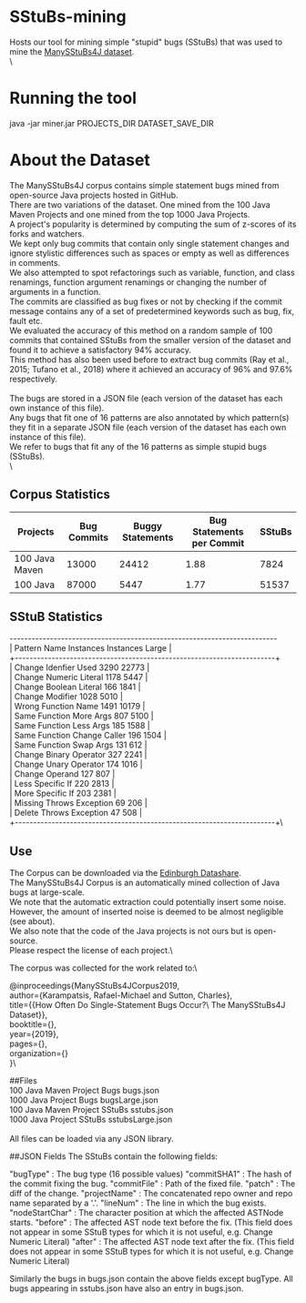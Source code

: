 # SStuBs-mining
Hosts our tool for mining simple "stupid" bugs (SStuBs) that was used to mine the [ManySStuBs4J dataset](https://doi.org/10.7488/ds/2528).\
\
# Running the tool
java -jar miner.jar PROJECTS_DIR DATASET_SAVE_DIR

# About the Dataset
The ManySStuBs4J corpus contains simple statement bugs mined from open-source Java projects hosted in GitHub.\
There are two variations of the dataset. One mined from the 100 Java Maven Projects and one mined from the top 1000 Java Projects.\
A project's popularity is determined by computing the sum of z-scores of its forks and watchers.\
We kept only bug commits that contain only single statement changes and ignore stylistic differences such as spaces or empty as well as differences in comments.\
We also attempted to spot refactorings such as variable, function, and class renamings, function argument renamings or changing the number of arguments in a function.\
The commits are classified as bug fixes or not by checking if the commit message contains any of a set of predetermined keywords such as bug, fix, fault etc.\
We evaluated the accuracy of this method on a random sample of 100 commits that contained SStuBs from the smaller version of the dataset and found it to achieve a satisfactory 94% accuracy.\
This method has also been used before to extract bug commits (Ray et al., 2015; Tufano et al., 2018) where it achieved an accuracy of 96% and 97.6% respectively.\
\
The bugs are stored in a JSON file (each version of the dataset has each own instance of this file).\
Any bugs that fit one of 16 patterns are also annotated by which pattern(s) they fit in a separate JSON file (each version of the dataset has each own instance of this file).\
We refer to bugs that fit any of the 16 patterns as simple stupid bugs (SStuBs).\
\

## Corpus Statistics
Projects | Bug Commits | Buggy Statements | Bug Statements per Commit | SStuBs
---------|-------------|------------------|---------------------------|-------------------------------------------
100 Java Maven  |	  13000		   | 24412	|	          1.88    |  		7824
100 Java	|  	  87000   	   | 5447	|	          1.77     |  		51537


## SStuB Statistics
-------------------------------------------------------------------------\
|	Pattern Name		Instances	Instances Large     	|\
+-----------------------------------------------------------------------+\
| Change Idenfier Used  	   3290		      22773      	|\
| Change Numeric Literal	   1178   	      5447       	|\
| Change Boolean Literal	   166	  	      1841       	|\
| Change Modifier       	   1028   	      5010       	|\
| Wrong Function Name   	   1491   	      10179      	|\
| Same Function More Args	   807   	      5100       	|\
| Same Function Less Args	   185   	      1588       	|\
| Same Function Change Caller	   196   	      1504       	|\
| Same Function Swap Args	   131   	      612       	|\
| Change Binary Operator	   327   	      2241       	|\
| Change Unary Operator		   174   	      1016       	|\
| Change Operand        	   127   	      807       	|\
| Less Specific If      	   220   	      2813       	|\
| More Specific If      	   203   	      2381       	|\
| Missing Throws Exception	   69   	      206       	|\
| Delete Throws Exception	   47   	      508       	|\
+-----------------------------------------------------------------------+\


## Use
The Corpus can be downloaded via the [Edinburgh Datashare](https://doi.org/10.7488/ds/2528).\
The ManySStuBs4J Corpus is an automatically mined collection of Java bugs at large-scale.\
We note that the automatic extraction could potentially insert some noise. \
However, the amount of inserted noise is deemed to be almost negligible (see about).\
We also note that the code of the Java projects is not ours but is open-source. \
Please respect the license of each project.\

The corpus was collected for the work related to:\

@inproceedings{ManySStuBs4JCorpus2019,\
	author={Karampatsis, Rafael-Michael and Sutton, Charles},\
	title={{How Often Do Single-Statement Bugs Occur?\\ The ManySStuBs4J Dataset}},\
	booktitle={},\
	year={2019},\
	pages={},\
	organization={}\
}\

##Files\
100 Java Maven Project Bugs				bugs.json\
1000 Java Project Bugs					bugsLarge.json\
100 Java Maven Project SStuBs				sstubs.json\
1000 Java Project SStuBs				sstubsLarge.json\
\
All files can be loaded via any JSON library.


##JSON Fields
The SStuBs contain the following fields:

"bugType"	:	The bug type (16 possible values)
"commitSHA1"	:	The hash of the commit fixing the bug.
"commitFile"	:	Path of the fixed file.
"patch"  	:	The diff of the change.
"projectName"	:	The concatenated repo owner and repo name separated by a '.'.
"lineNum"	:	The line in which the bug exists.
"nodeStartChar"	:	The character position at which the affected ASTNode starts.
"before"	:	The affected AST node text before the fix. (This field does not appear in some SStuB types for which it is not useful, e.g. Change Numeric Literal)
"after"		:	The affected AST node text after the fix. (This field does not appear in some SStuB types for which it is not useful, e.g. Change Numeric Literal)

Similarly the bugs in bugs.json contain the above fields except bugType.
All bugs appearing in sstubs.json have also an entry in bugs.json.

